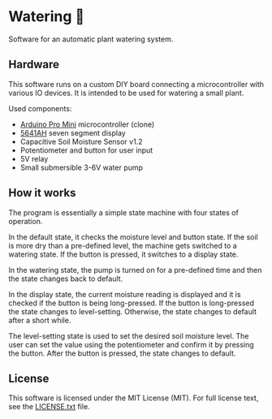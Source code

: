 Watering 🌱
========

Software for an automatic plant watering system.

Hardware
--------
This software runs on a custom DIY board connecting a microcontroller with
various IO devices. It is intended to be used for watering a small plant.

Used components:
  - [Arduino Pro Mini](https://docs.arduino.cc/retired/boards/arduino-pro-mini)
    microcontroller (clone)
  - [5641AH](http://www.xlitx.com/datasheet/5641AH.pdf) seven segment display
  - Capacitive Soil Moisture Sensor v1.2
  - Potentiometer and button for user input
  - 5V relay
  - Small submersible 3-6V water pump

How it works
------------
The program is essentially a simple state machine with four states of
operation.

In the default state, it checks the moisture level and button state. If the
soil is more dry than a pre-defined level, the machine gets switched to a
watering state. If the button is pressed, it switches to a display state.

In the watering state, the pump is turned on for a pre-defined time and then
the state changes back to default.

In the display state, the current moisture reading is displayed and it is
checked if the button is being long-pressed. If the button is long-pressed the
state changes to level-setting. Otherwise, the state changes to default after a
short while.

The level-setting state is used to set the desired soil moisture level. The user
can set the value using the potentiometer and confirm it by pressing the button.
After the button is pressed, the state changes to default.

License
-------
This software is licensed under the MIT License (MIT). For full license text,
see the [LICENSE.txt](LICENSE.txt) file.
